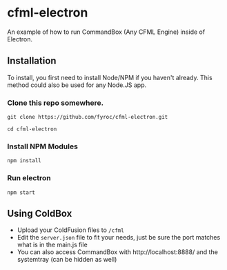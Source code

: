 # cfml-electron
An example of how to run CommandBox (Any CFML Engine) inside of Electron.

## Installation
To install, you first need to install Node/NPM if you haven't already. This method could also be used for any Node.JS app.

### Clone this repo somewhere.

`git clone https://github.com/fyroc/cfml-electron.git`

`cd cfml-electron`

### Install NPM Modules

`npm install`

### Run electron

`npm start`

## Using ColdBox

- Upload your ColdFusion files to `/cfml`
- Edit the `server.json` file to fit your needs, just be sure the port matches what is in the main.js file
- You can also access CommandBox with http://localhost:8888/ and the systemtray (can be hidden as well)
